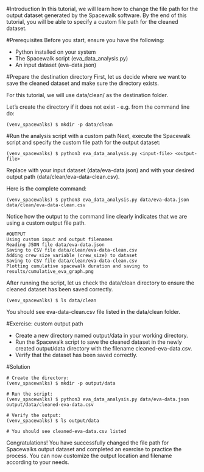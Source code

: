 #Introduction
In this tutorial, we will learn how to change the file path for the output dataset generated by the Spacewalk software. By the end of this tutorial, you will be able to specify a custom file path for the cleaned dataset.

#Prerequisites
Before you start, ensure you have the following:

- Python installed on your system
- The Spacewalk script (eva_data_analysis.py)
- An input dataset (eva-data.json)

#Prepare the destination directory
First, let us decide where we want to save the cleaned dataset and make sure the directory exists.

For this tutorial, we will use data/clean/ as the destination folder.

Let’s create the directory if it does not exist - e.g. from the command line do:

```
(venv_spacewalks) $ mkdir -p data/clean
```
#Run the analysis script with a custom path
Next, execute the Spacewalk script and specify the custom file path for the output dataset:

```
(venv_spacewalks) $ python3 eva_data_analysis.py <input-file> <output-file>
```
Replace with your input dataset (data/eva-data.json) and with your desired output path (data/clean/eva-data-clean.csv).

Here is the complete command:

```
(venv_spacewalks) $ python3 eva_data_analysis.py data/eva-data.json data/clean/eva-data-clean.csv
```
Notice how the output to the command line clearly indicates that we are using a custom output file path.

```
#OUTPUT
Using custom input and output filenames
Reading JSON file data/eva-data.json
Saving to CSV file data/clean/eva-data-clean.csv
Adding crew size variable (crew_size) to dataset
Saving to CSV file data/clean/eva-data-clean.csv
Plotting cumulative spacewalk duration and saving to results/cumulative_eva_graph.png
```
After running the script, let us check the data/clean directory to ensure the cleaned dataset has been saved correctly.

```
(venv_spacewalks) $ ls data/clean
```
You should see eva-data-clean.csv file listed in the data/clean folder.

#Exercise: custom output path
- Create a new directory named output/data in your working directory.
- Run the Spacewalk script to save the cleaned dataset in the newly created output/data directory with the filename cleaned-eva-data.csv.
- Verify that the dataset has been saved correctly.

#Solution
```
# Create the directory:
(venv_spacewalks) $ mkdir -p output/data

# Run the script:
(venv_spacewalks) $ python3 eva_data_analysis.py data/eva-data.json output/data/cleaned-eva-data.csv

# Verify the output:
(venv_spacewalks) $ ls output/data

# You should see cleaned-eva-data.csv listed
```

Congratulations! You have successfully changed the file path for Spacewalks output dataset and completed an exercise to practice the process. You can now customize the output location and filename according to your needs.
